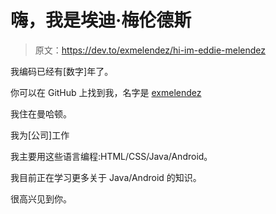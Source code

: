 # 嗨，我是埃迪·梅伦德斯

> 原文：<https://dev.to/exmelendez/hi-im-eddie-melendez>

我编码已经有[数字]年了。

你可以在 GitHub 上找到我，名字是 [exmelendez](https://github.com/exmelendez)

我住在曼哈顿。

我为[公司]工作

我主要用这些语言编程:HTML/CSS/Java/Android。

我目前正在学习更多关于 Java/Android 的知识。

很高兴见到你。
